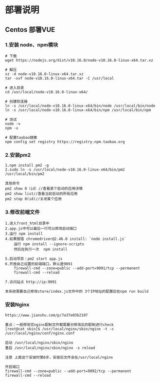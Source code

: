 # 部署说明
## Centos 部署VUE
### 1.安装 node、npm模块
    # 下载
    wget https://nodejs.org/dist/v10.16.0/node-v10.16.0-linux-x64.tar.xz

    # 解压
    xz -d node-v10.16.0-linux-x64.tar.xz
    tar -xvf node-v10.16.0-linux-x64.tar -C /usr/local

    # 进入目录
    cd /usr/local/node-v10.16.0-linux-x64/

    # 创建软连接
    ln -s /usr/local/node-v10.16.0-linux-x64/bin/node /usr/local/bin/node
    ln -s /usr/local/node-v10.16.0-linux-x64/bin/npm /usr/local/bin/npm

    # 测试
    node -v
    npm -v

    # 配置taobao镜像
    npm config set registry https://registry.npm.taobao.org

### 2.安装pm2
    1.npm install pm2 -g
    2.sudo ln -s /usr/local/node-v10.16.0-linux-x64/bin/pm2 /usr/local/bin/pm2

    其他命令
    pm2 show 0（id）//查看某个启动的应用详情
    pm2 show list//查看当前启动的所有应用
    pm2 stop 0(id)//关闭某个应用

### 3.修改前端文件
    1.进入front_html目录中
    2.app.js中可以最后一行可以修改启动端口
    3.运行 npm install 
    4.如果报错 chromedriver@2.46.0 install: `node install.js`
        运行 npm install --ignore-scripts
        然后在执行一次  npm install

    5.启动项目：pm2 start app.js
    6.开放自己设置的前端端口，默认是9091
        firewall-cmd --zone=public --add-port=9091/tcp --permanent
        firewall-cmd --reload

    7.访问站点 http://ip:9091

    本系统需要自己修改store/index.js文件中的 3个IP地址的配置后在npm run build 

### 安装Nginx
    https://www.jianshu.com/p/7a37e03b2107

    重点：一般修改完nginx配制文件都需要对修改后的配制进行check
    [root@cat sbin]$ /usr/local/nginx/sbin/nginx -t -c /usr/local/nginx/conf/nginx.conf

    启动 /usr/local/nginx/sbin/nginx
    重启 /usr/local/nginx/sbin/nginx -s reload

    注意 上面这个安装时第6步，安装后文件会在/usr/local/nginx 

    开启端口
    firewall-cmd --zone=public --add-port=9092/tcp --permanent
    firewall-cmd --reload
